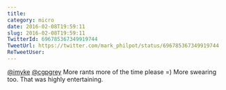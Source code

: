 ```yaml
---
title: 
category: micro
date: 2016-02-08T19:59:11
slug: 2016-02-08T19:59:11
TwitterId: 696785367349919744
TweetUrl: https://twitter.com/mark_philpot/status/696785367349919744
ReTweetUser: 
---
```


[@imyke](https://twitter.com/imyke) [@cgpgrey](https://twitter.com/cgpgrey) More rants more of the time please =) More swearing too. That was highly entertaining.